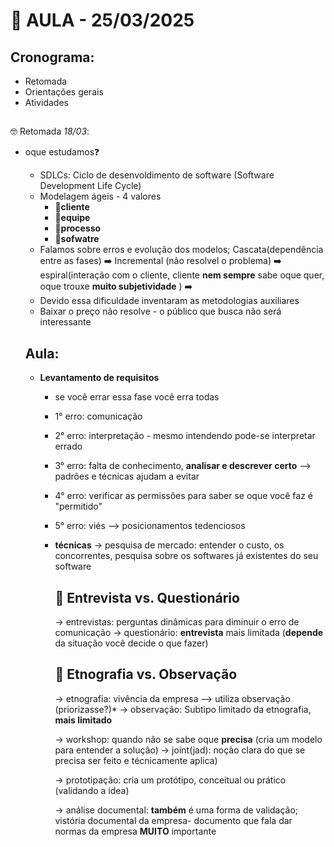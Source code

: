 # 📅 AULA - 25/03/2025

## Cronograma: 
* Retomada
* Orientações gerais
* Atividades
##

 🤓 Retomada *18/03*: 
 * oque estudamos❓
    * SDLCs: Ciclo de desenvoldimento de software (Software Development Life Cycle)
    * Modelagem ágeis - 4 valores
      * 👤**cliente** 
      * 👥**equipe**
      * 🔄**processo**
      * 🎯**sofwatre**
    * Falamos sobre erros e evolução dos modelos; Cascata(dependência entre as fases) ➡️ Incremental (não resolvel o problema) ➡️ espiral(interação com o cliente, cliente **nem sempre** sabe oque quer, oque trouxe **muito subjetividade** ) ➡️ 
    * Devido essa dificuldade inventaram as metodologias auxiliares
    * Baixar o preço não resolve -  o público que busca não será interessante
  
   ## Aula:

   * **Levantamento de requisitos**
       * se você errar essa fase você erra todas
       * 1° erro: comunicação
       * 2° erro: interpretação - mesmo intendendo pode-se interpretar errado
       * 3° erro: falta de conhecimento, **analisar e descrever certo** --> padrões e técnicas ajudam a evitar
       * 4° erro: verificar as permissões para saber se oque você faz é "permitido"
       * 5° erro: viés --> posicionamentos tedenciosos
     
       * **técnicas**
         -> pesquisa de mercado: entender o custo, os concorrentes,  pesquisa sobre os softwares já existentes do seu software
    
          ## 📝 Entrevista vs. Questionário 
         -> entrevistas: perguntas dinâmicas para diminuir o erro de comunicação
         -> questionário: **entrevista** mais limitada (**depende** da situação você decide o que fazer)
    
         ## 📝 Etnografia vs. Observação 
         -> etnografia: vivência da empresa --> utiliza observação (priorizasse?)*
         -> observação: Subtipo limitado da etnografia, **mais limitado**

         -> workshop: quando não se sabe oque **precisa** (cria um modelo para entender a solução)
         -> joint(jad): noção clara do que se precisa ser feito e técnicamente aplica)

         -> prototipação: cria um protótipo, conceitual ou prático (validando a idea)

         -> análise documental: **também** é uma forma de validação; vistória documental da empresa- documento que fala dar normas da empresa **MUITO** importante
         

         
     
